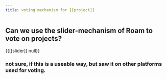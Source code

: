 ```yaml
---
title: voting mechanism for [[project]]
---
```


## Can we use the slider-mechanism of Roam to vote on projects?
{{[[slider]] null}}
### not sure, if this is a useable way, but saw it on other platforms used for voting.
